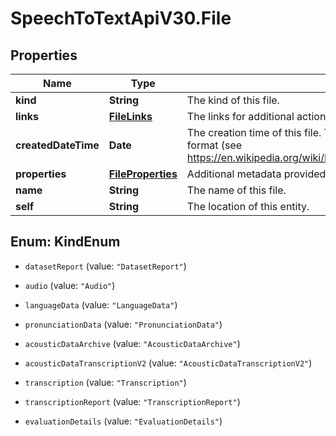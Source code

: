# SpeechToTextApiV30.File

## Properties
Name | Type | Description | Notes
------------ | ------------- | ------------- | -------------
**kind** | **String** | The kind of this file. | [optional] 
**links** | [**FileLinks**](FileLinks.md) | The links for additional actions or content related to this file. | [optional] 
**createdDateTime** | **Date** | The creation time of this file.  The time stamp is encoded as ISO 8601 date and time format  (see https://en.wikipedia.org/wiki/ISO_8601#Combined_date_and_time_representations). | [optional] 
**properties** | [**FileProperties**](FileProperties.md) | Additional metadata provided by the service. | [optional] 
**name** | **String** | The name of this file. | [optional] 
**self** | **String** | The location of this entity. | [optional] 


<a name="KindEnum"></a>
## Enum: KindEnum


* `datasetReport` (value: `"DatasetReport"`)

* `audio` (value: `"Audio"`)

* `languageData` (value: `"LanguageData"`)

* `pronunciationData` (value: `"PronunciationData"`)

* `acousticDataArchive` (value: `"AcousticDataArchive"`)

* `acousticDataTranscriptionV2` (value: `"AcousticDataTranscriptionV2"`)

* `transcription` (value: `"Transcription"`)

* `transcriptionReport` (value: `"TranscriptionReport"`)

* `evaluationDetails` (value: `"EvaluationDetails"`)




